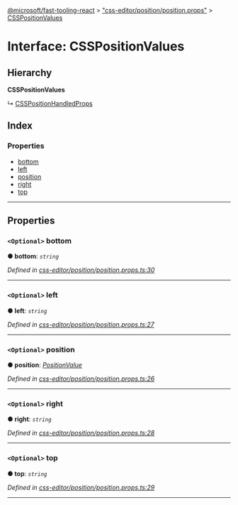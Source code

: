 [@microsoft/fast-tooling-react](../README.md) > ["css-editor/position/position.props"](../modules/_css_editor_position_position_props_.md) > [CSSPositionValues](../interfaces/_css_editor_position_position_props_.csspositionvalues.md)

# Interface: CSSPositionValues

## Hierarchy

**CSSPositionValues**

↳  [CSSPositionHandledProps](_css_editor_position_position_props_.csspositionhandledprops.md)

## Index

### Properties

* [bottom](_css_editor_position_position_props_.csspositionvalues.md#bottom)
* [left](_css_editor_position_position_props_.csspositionvalues.md#left)
* [position](_css_editor_position_position_props_.csspositionvalues.md#position)
* [right](_css_editor_position_position_props_.csspositionvalues.md#right)
* [top](_css_editor_position_position_props_.csspositionvalues.md#top)

---

## Properties

<a id="bottom"></a>

### `<Optional>` bottom

**● bottom**: *`string`*

*Defined in [css-editor/position/position.props.ts:30](https://github.com/Microsoft/fast-dna/blob/164dd3ca/packages/fast-tooling-react/src/css-editor/position/position.props.ts#L30)*

___
<a id="left"></a>

### `<Optional>` left

**● left**: *`string`*

*Defined in [css-editor/position/position.props.ts:27](https://github.com/Microsoft/fast-dna/blob/164dd3ca/packages/fast-tooling-react/src/css-editor/position/position.props.ts#L27)*

___
<a id="position"></a>

### `<Optional>` position

**● position**: *[PositionValue](../enums/_css_editor_position_position_props_.positionvalue.md)*

*Defined in [css-editor/position/position.props.ts:26](https://github.com/Microsoft/fast-dna/blob/164dd3ca/packages/fast-tooling-react/src/css-editor/position/position.props.ts#L26)*

___
<a id="right"></a>

### `<Optional>` right

**● right**: *`string`*

*Defined in [css-editor/position/position.props.ts:28](https://github.com/Microsoft/fast-dna/blob/164dd3ca/packages/fast-tooling-react/src/css-editor/position/position.props.ts#L28)*

___
<a id="top"></a>

### `<Optional>` top

**● top**: *`string`*

*Defined in [css-editor/position/position.props.ts:29](https://github.com/Microsoft/fast-dna/blob/164dd3ca/packages/fast-tooling-react/src/css-editor/position/position.props.ts#L29)*

___

